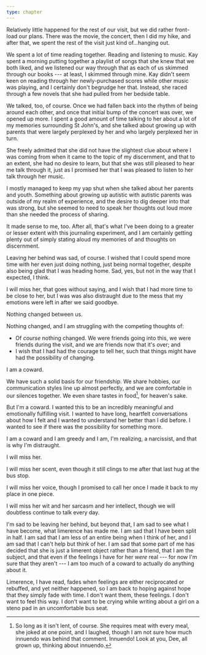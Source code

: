 ```yaml
---
type: chapter
---
```


Relatively little happened for the rest of our visit, but we did rather front-load our plans. There was the movie, the concert, then I did my hike, and after that, we spent the rest of the visit just kind of...hanging out.

We spent a lot of time reading together. Reading and listening to music. Kay spent a morning putting together a playlist of songs that she knew that we both liked, and we listened our way through that as each of us skimmed through our books --- at least, I skimmed through mine. Kay didn't seem keen on reading through her newly-purchased scores while other music was playing, and I certainly don't begrudge her that. Instead, she raced through a few novels that she had pulled from her bedside table.

We talked, too, of course. Once we had fallen back into the rhythm of being around each other, and once that initial bump of the concert was over, we opened up more. I spent a good amount of time talking to her about a lot of my memories surrounding St John's, and she talked about growing up with parents that were largely perplexed by her and who largely perplexed her in turn.

She freely admitted that she did not have the slightest clue about where I was coming from when it came to the topic of my discernment, and that to an extent, she had no desire to learn, but that she was still pleased to hear me talk through it, just as I promised her that I was pleased to listen to her talk through her music.

I mostly managed to keep my yap shut when she talked about her parents and youth. Something about growing up autistic with autistic parents was outside of my realm of experience, and the desire to dig deeper into that was strong, but she seemed to need to speak her thoughts out loud more than she needed the process of sharing.

It made sense to me, too. After all, that's what I've been doing to a greater or lesser extent with this journaling experiment, and I am certainly getting plenty out of simply stating aloud my memories of and thoughts on discernment.

Leaving her behind was sad, of course. I wished that I could spend more time with her even just doing nothing, just being normal together, despite also being glad that I was heading home. Sad, yes, but not in the way that I expected, I think.

I will miss her, that goes without saying, and I wish that I had more time to be close to her, but I was was also distraught due to the mess that my emotions were left in after we said goodbye.

Nothing changed between us.

Nothing changed, and I am struggling with the competing thoughts of:

* Of *course* nothing changed. We were friends going into this, we were friends during the visit, and we are friends now that it's over; and
* I wish that I had had the courage to tell her, such that things might have had the possibility of changing.

I am a coward.

We have such a solid basis for our friendship. We share hobbies, our communication styles line up almost perfectly, and we are comfortable in our silences together. We even share tastes in food[^lentfood], for heaven's sake.

But I'm a coward. I wanted this to be an incredibly meaningful and emotionally fulfilling visit. I wanted to have long, heartfelt conversations about how I felt and I wanted to understand her better than I did before. I wanted to see if there was the possibility for something more.

I am a coward and I am greedy and I am, I'm realizing, a narcissist, and that is why I'm distraught.

I will miss her.

I will miss her scent, even though it still clings to me after that last hug at the bus stop.

I will miss her voice, though I promised to call her once I made it back to my place in one piece.

I will miss her wit and her sarcasm and her intellect, though we will doubtless continue to talk every day.

I'm sad to be leaving her behind, but beyond that, I am sad to see what I have become, what limerence has made me. I am sad that I have been split in half. I am sad that I am less of an entire being when I think of her, and I am sad that I can't help but think of her. I am sad that some part of me has decided that she is just a limerent object rather than a friend, that I am the subject, and that even if the feelings I have for her *were* real --- for now I'm sure that they aren't --- I am too much of a coward to actually do anything about it.

Limerence, I have read, fades when feelings are either reciprocated or rebuffed, and yet neither happened, so I am back to hoping against hope that they simply fade with time. I don't want them, these feelings. I don't want to feel this way. I don't want to be crying while writing about a girl on a steno pad in an uncomfortable bus seat.

[^lentfood]: So long as it isn't lent, of course. She requires meat with every meal, she joked at one point, and I laughed, though I am not sure how much innuendo was behind that comment. Innuendo! Look at you, Dee, all grown up, thinking about innuendo.
